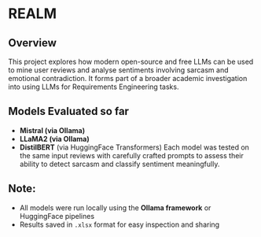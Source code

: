 # REALM

## Overview  
This project explores how modern open-source and free LLMs can be used to mine user reviews and analyse sentiments involving sarcasm and emotional contradiction. It forms part of a broader academic investigation into using LLMs for Requirements Engineering tasks.

##  Models Evaluated so far
- **Mistral (via Ollama)**  
- **LLaMA2 (via Ollama)**  
- **DistilBERT** (via HuggingFace Transformers)
Each model was tested on the same input reviews with carefully crafted prompts to assess their ability to detect sarcasm and classify sentiment meaningfully.

## Note: 
- All models were run locally using the **Ollama framework** or HuggingFace pipelines  
- Results saved in `.xlsx` format for easy inspection and sharing  
